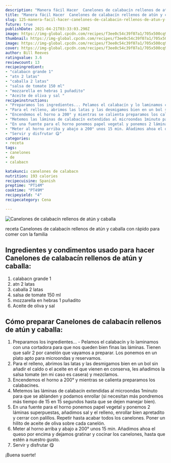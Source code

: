 ```yaml
---
description: "Manera fácil Hacer  Canelones de calabacín rellenos de atún y caballa"
title: "Manera fácil Hacer  Canelones de calabacín rellenos de atún y caballa"
slug: 125-manera-facil-hacer-canelones-de-calabacin-rellenos-de-atun-y-caballa
future: true
publishDate: 2021-04-21T03:33:03.290Z
image: https://img-global.cpcdn.com/recipes/f3ee0c54c39f07a1/705x500cq90/canelones-de-calabacin-rellenos-de-atun-y-caballa-foto-principal.jpg
thumbnail: https://img-global.cpcdn.com/recipes/f3ee0c54c39f07a1/705x500cq90/canelones-de-calabacin-rellenos-de-atun-y-caballa-foto-principal.jpg
image: https://img-global.cpcdn.com/recipes/f3ee0c54c39f07a1/705x500cq90/canelones-de-calabacin-rellenos-de-atun-y-caballa-foto-principal.jpg
cover: https://img-global.cpcdn.com/recipes/f3ee0c54c39f07a1/705x500cq90/canelones-de-calabacin-rellenos-de-atun-y-caballa-foto-principal.jpg
author: Bill Reeves
ratingvalue: 3.6
reviewcount: 13
recipeingredient:
- "calabacn grande 1"
- "atn 2 latas"
- "caballa 2 latas"
- "salsa de tomate 150 ml"
- "mozzarella en hebras 1 puñadito"
- "Aceite de oliva y sal "
recipeinstructions:
- "Preparamos los ingredientes... Pelamos el calabacín y lo laminamos con una cortadora para que nos queden bien finas las láminas. Tienen que salir 2 por canelón que vayamos a preparar. Los ponemos en un plato apto para microondas y reservamos."
- "Para el relleno, abrimos las latas y las desmigamos bien en un bol sin añadir el caldo o el aceite en el que vienen en conserva, les añadimos la salsa tomate (en mi caso es casera) y mezclamos."
- "Encendemos el horno a 200° y mientras se calienta preparamos los calabacines."
- "Metemos las láminas de calabacín extendidas al microondas 1minuto para que se ablanden y podamos enrollar (si necesitan más pondremos más tiempo de 15 en 15 segundos hasta que se dejen manejar bien)."
- "En una fuente para el horno ponemos papel vegetal y ponemos 2 láminas superpuestas, añadimos sal y el relleno, enrollar bien apretadito y cerrar con palillos. Repetir hasta acabar todos los canelones. Poner un hilito de aceite de oliva sobre cada canelón."
- "Meter al horno arriba y abajo a 200° unos 15 min. Añadimos ahoa el queso por encima y dejamos gratinar y cocinar los canelones, hasta que estén a nuestro gusto."
- "Servir y disfrutar 😋"
categories:
- receta
tags:
- canelones
- de
- calabacn

katakunci: canelones de calabacn 
nutrition: 193 calories
recipecuisine: Spanish
preptime: "PT14M"
cooktime: "PT49M"
recipeyield: "4"
recipecategory: Cena

---
```



![Canelones de calabacín rellenos de atún y caballa](https://img-global.cpcdn.com/recipes/f3ee0c54c39f07a1/705x500cq90/canelones-de-calabacin-rellenos-de-atun-y-caballa-foto-principal.jpg)

receta Canelones de calabacín rellenos de atún y caballa con rápido para comer con la familia

<!--inarticleads1-->

## Ingredientes y condimentos usado para hacer Canelones de calabacín rellenos de atún y caballa:

1. calabacn grande 1
1. atn 2 latas
1. caballa 2 latas
1. salsa de tomate 150 ml
1. mozzarella en hebras 1 puñadito
1. Aceite de oliva y sal 



<!--inarticleads2-->

## Cómo preparar Canelones de calabacín rellenos de atún y caballa:

1. Preparamos los ingredientes... - Pelamos el calabacín y lo laminamos con una cortadora para que nos queden bien finas las láminas. Tienen que salir 2 por canelón que vayamos a preparar. Los ponemos en un plato apto para microondas y reservamos.
1. Para el relleno, abrimos las latas y las desmigamos bien en un bol sin añadir el caldo o el aceite en el que vienen en conserva, les añadimos la salsa tomate (en mi caso es casera) y mezclamos.
1. Encendemos el horno a 200° y mientras se calienta preparamos los calabacines.
1. Metemos las láminas de calabacín extendidas al microondas 1minuto para que se ablanden y podamos enrollar (si necesitan más pondremos más tiempo de 15 en 15 segundos hasta que se dejen manejar bien).
1. En una fuente para el horno ponemos papel vegetal y ponemos 2 láminas superpuestas, añadimos sal y el relleno, enrollar bien apretadito y cerrar con palillos. Repetir hasta acabar todos los canelones. Poner un hilito de aceite de oliva sobre cada canelón.
1. Meter al horno arriba y abajo a 200° unos 15 min. Añadimos ahoa el queso por encima y dejamos gratinar y cocinar los canelones, hasta que estén a nuestro gusto.
1. Servir y disfrutar 😋



¡Buena suerte!


